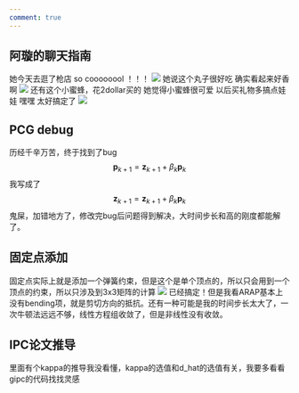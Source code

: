 ```yaml
---
comment: true
---
```

## 阿璇的聊天指南

她今天去逛了枪店  so coooooool ！！！
![](../../图片/871710fefcc8aa285a2e91c2be69229.jpg)
她说这个丸子很好吃 确实看起来好香啊
![](../../图片/d385eeab319becc68f5c016aed8f23e.jpg)
还有这个小蜜蜂，花2dollar买的 她觉得小蜜蜂很可爱 以后买礼物多搞点娃娃 嘿嘿 太好搞定了
![](../../图片/d12c2402d1ce10d397e80976bb1547a.jpg)
## PCG debug
历经千辛万苦，终于找到了bug
$$
\mathbf{p}_{k+1} = \mathbf{z}_{k+1} + \beta_k \mathbf{p}_k
$$
我写成了
$$
\mathbf{z}_{k+1} = \mathbf{z}_{k+1} + \beta_k \mathbf{p}_k
$$
鬼屎，加错地方了，修改完bug后问题得到解决，大时间步长和高的刚度都能解了。

## 固定点添加

固定点实际上就是添加一个弹簧约束，但是这个是单个顶点的，所以只会用到一个顶点的约束，所以只涉及到3x3矩阵的计算
![](../../图片/4.14%20pin.png)
已经搞定！但是我看ARAP基本上没有bending项，就是剪切方向的抵抗。还有一种可能是我的时间步长太大了，一次牛顿法远远不够，线性方程组收敛了，但是非线性没有收敛。

## IPC论文推导

里面有个kappa的推导我没看懂，kappa的选值和d_hat的选值有关，我要多看看gipc的代码找找灵感

